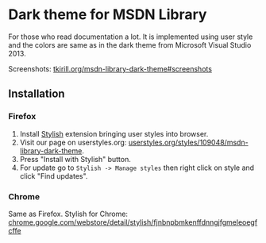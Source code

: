 # Dark theme for MSDN Library

For those who read documentation a lot.  It is implemented using user style and the colors are same as in the dark theme from Microsoft Visual Studio 2013.

Screenshots: [tkirill.org/msdn-library-dark-theme#screenshots][screenshots]

## Installation

### Firefox

1.  Install [Stylish][stylish-firefox] extension bringing user styles into browser.
2.  Visit our page on userstyles.org: [userstyles.org/styles/109048/msdn-library-dark-theme][userstyles-link].
3.  Press "Install with Stylish" button.
4.  For update go to `Stylish -> Manage styles` then right click on style and click "Find updates".

### Chrome

Same as Firefox.  Stylish for Chrome: [chrome.google.com/webstore/detail/stylish/fjnbnpbmkenffdnngjfgmeleoegfcffe][stylish-chrome]

[screenshots]: http://tkirill.org/msdn-library-dark-theme/#screenshots "Screenshots section on website"
[stylish-firefox]: https://addons.mozilla.org/en-US/firefox/addon/stylish/ "Stylish in Firefox's extension catalog"
[stylish-chrome]: https://chrome.google.com/webstore/detail/stylish/fjnbnpbmkenffdnngjfgmeleoegfcffe "Stylish in Chrome store"
[userstyles-link]: https://userstyles.org/styles/109048/msdn-library-dark-theme "MSDN Library dark theme on userstyles.org"
